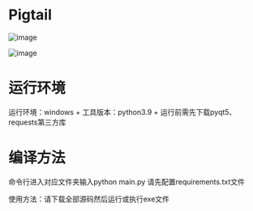 # Pigtail
![image](https://img.shields.io/badge/python-3.9-green) 

![image](https://img.shields.io/badge/Pig's%20tail-v1.0.0-green)

# 运行环境
运行环境：windows + 工具版本：python3.9 + 运行前需先下载pyqt5、requests第三方库

# 编译方法
命令行进入对应文件夹输入python main.py
请先配置requirements.txt文件

使用方法：请下载全部源码然后运行或执行exe文件
